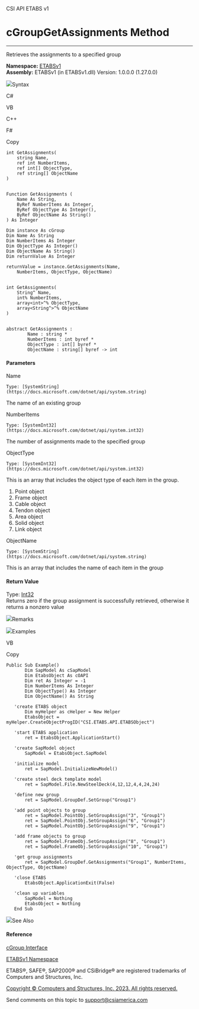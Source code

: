 ﻿

CSI API ETABS v1

# cGroupGetAssignments Method  
  
---  
  
Retrieves the assignments to a specified group

**Namespace:** [ETABSv1](2780f1b8-2033-5289-2298-1cdb2a7508d9.htm)  
**Assembly:** ETABSv1 (in ETABSv1.dll) Version: 1.0.0.0 (1.27.0.0)

![](../icons/SectionExpanded.png)Syntax

C#

VB

C++

F#

Copy

    
    
    int GetAssignments(
    	string Name,
    	ref int NumberItems,
    	ref int[] ObjectType,
    	ref string[] ObjectName
    )
    
    
    Function GetAssignments ( 
    	Name As String,
    	ByRef NumberItems As Integer,
    	ByRef ObjectType As Integer(),
    	ByRef ObjectName As String()
    ) As Integer
    
    Dim instance As cGroup
    Dim Name As String
    Dim NumberItems As Integer
    Dim ObjectType As Integer()
    Dim ObjectName As String()
    Dim returnValue As Integer
    
    returnValue = instance.GetAssignments(Name, 
    	NumberItems, ObjectType, ObjectName)
    
    
    int GetAssignments(
    	String^ Name, 
    	int% NumberItems, 
    	array<int>^% ObjectType, 
    	array<String^>^% ObjectName
    )
    
    
    abstract GetAssignments : 
            Name : string * 
            NumberItems : int byref * 
            ObjectType : int[] byref * 
            ObjectName : string[] byref -> int 
    

#### Parameters

Name

    Type: [SystemString](https://docs.microsoft.com/dotnet/api/system.string)  
The name of an existing group

NumberItems

    Type: [SystemInt32](https://docs.microsoft.com/dotnet/api/system.int32)  
The number of assignments made to the specified group

ObjectType

    Type: [SystemInt32](https://docs.microsoft.com/dotnet/api/system.int32)  
This is an array that includes the object type of each item in the group.

  1. Point object
  2. Frame object
  3. Cable object
  4. Tendon object
  5. Area object
  6. Solid object
  7. Link object

ObjectName

    Type: [SystemString](https://docs.microsoft.com/dotnet/api/system.string)  
This is an array that includes the name of each item in the group

#### Return Value

Type: [Int32](https://docs.microsoft.com/dotnet/api/system.int32)  
Returns zero if the group assignment is successfully retrieved, otherwise it
returns a nonzero value

![](../icons/SectionExpanded.png)Remarks

![](../icons/SectionExpanded.png)Examples

VB

Copy

    
    
    Public Sub Example()
           Dim SapModel As cSapModel
           Dim EtabsObject As cOAPI
           Dim ret As Integer = -1
           Dim NumberItems As Integer
           Dim ObjectType() As Integer
           Dim ObjectName() As String
    
       'create ETABS object
           Dim myHelper as cHelper = New Helper
           EtabsObject = myHelper.CreateObjectProgID("CSI.ETABS.API.ETABSObject")
    
       'start ETABS application
           ret = EtabsObject.ApplicationStart()
    
       'create SapModel object
           SapModel = EtabsObject.SapModel
    
       'initialize model
           ret = SapModel.InitializeNewModel()
    
       'create steel deck template model
           ret = SapModel.File.NewSteelDeck(4,12,12,4,4,24,24)
    
       'define new group
           ret = SapModel.GroupDef.SetGroup("Group1")
    
       'add point objects to group
           ret = SapModel.PointObj.SetGroupAssign("3", "Group1")
           ret = SapModel.PointObj.SetGroupAssign("6", "Group1")
           ret = SapModel.PointObj.SetGroupAssign("9", "Group1")
    
       'add frame objects to group
           ret = SapModel.FrameObj.SetGroupAssign("8", "Group1")
           ret = SapModel.FrameObj.SetGroupAssign("10", "Group1")
    
       'get group assignments
           ret = SapModel.GroupDef.GetAssignments("Group1", NumberItems, ObjectType, ObjectName)
    
       'close ETABS
           EtabsObject.ApplicationExit(False)
    
       'clean up variables
           SapModel = Nothing
           EtabsObject = Nothing
       End Sub

![](../icons/SectionExpanded.png)See Also

#### Reference

[cGroup Interface](d823d73d-c8bb-2034-2e47-d78ed6992ad2.htm)

[ETABSv1 Namespace](2780f1b8-2033-5289-2298-1cdb2a7508d9.htm)

ETABS®, SAFE®, SAP2000® and CSiBridge® are registered trademarks of Computers
and Structures, Inc.  

[Copyright © Computers and Structures, Inc. 2023. All rights
reserved.](http://www.csiamerica.com)

Send comments on this topic to
[support@csiamerica.com](mailto:support%40csiamerica.com?Subject=CSI%20API%20ETABS%20v1)

